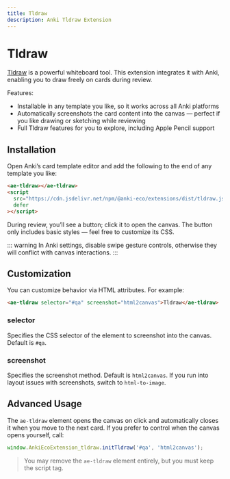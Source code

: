 ```yaml
---
title: Tldraw
description: Anki Tldraw Extension
---
```


# Tldraw

<!--@include: @/parts/header.md -->

[Tldraw](https://tldraw.com/) is a powerful whiteboard tool. This extension integrates it with Anki, enabling you to draw freely on cards during review.

Features:

- Installable in any template you like, so it works across all Anki platforms
- Automatically screenshots the card content into the canvas — perfect if you like drawing or sketching while reviewing
- Full Tldraw features for you to explore, including Apple Pencil support

## Installation

Open Anki’s card template editor and add the following to the end of any template you like:

```html
<ae-tldraw></ae-tldraw>
<script
  src="https://cdn.jsdelivr.net/npm/@anki-eco/extensions/dist/tldraw.js"
  defer
></script>
```

During review, you’ll see a button; click it to open the canvas. The button only includes basic styles — feel free to customize its CSS.

::: warning
In Anki settings, disable swipe gesture controls, otherwise they will conflict with canvas interactions.
:::

## Customization

You can customize behavior via HTML attributes. For example:

```html
<ae-tldraw selector="#qa" screenshot="html2canvas">Tldraw</ae-tldraw>
```

### selector

Specifies the CSS selector of the element to screenshot into the canvas. Default is `#qa`.

### screenshot

Specifies the screenshot method. Default is `html2canvas`. If you run into layout issues with screenshots, switch to `html-to-image`.

## Advanced Usage

The `ae-tldraw` element opens the canvas on click and automatically closes it when you move to the next card. If you prefer to control when the canvas opens yourself, call:

```js
window.AnkiEcoExtension_tldraw.initTldraw('#qa', 'html2canvas');
```

> You may remove the `ae-tldraw` element entirely, but you must keep the script tag.

<!--@include: @/parts/feedback-en.md -->
